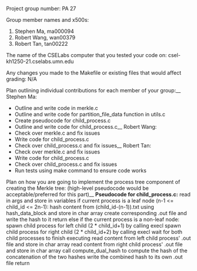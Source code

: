 Project group number: PA 27

Group member names and x500s:
1. Stephen Ma, ma000094
2. Robert Wang, wan00379
3. Robert Tan, tan00222

The name of the CSELabs computer that you tested your code on:
csel-kh1250-21.cselabs.umn.edu

Any changes you made to the Makefile or existing files that would affect grading: N/A

Plan outlining individual contributions for each member of your group:__
Stephen Ma:
* Outline and write code in merkle.c
* Outline and write code for partition_file_data function in utils.c
* Create pseudocode for child_process.c
* Outline and write code for child_process.c__
Robert Wang:
* Check over merkle.c and fix issues
* Write code for child_process.c
* Check over child_process.c and fix issues__
Robert Tan:
* Check over merkle.c and fix issues
* Write code for child_process.c
* Check over child_process.c and fix issues
* Run tests using make command to ensure code works

Plan on how you are going to implement the process tree component of creating the Merkle tree:
(high-level pseudocode would be acceptable/preferred for this part)__
**Pseudocode for child_process.c:**
read in args and store in variables
if current process is a leaf node (n-1 <= child_id <= 2n-1):
  hash content from (child_id-(n-1)).txt using hash_data_block and store in char array
  create corresponding .out file and write the hash to it
  return
else if the current process is a non-leaf node:
  spawn child process for left child (2 * child_id+1) by calling execl
  spawn child process for right child (2 * child_id+2) by calling execl
wait for both child processes to finish executing 
read content from left child process' .out file and store in char array
read content from right child process' .out file and store in char array
call compute_dual_hash to compute the hash of the concatenation of the two hashes
write the combined hash to its own .out file
return
  


